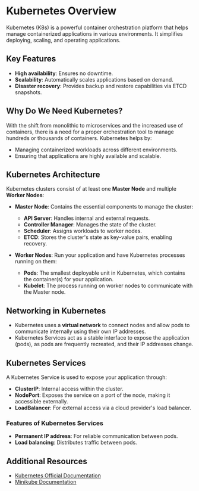 # Kubernetes Overview

Kubernetes (K8s) is a powerful container orchestration platform that helps manage containerized applications in various environments. It simplifies deploying, scaling, and operating applications.

## Key Features

- **High availability**: Ensures no downtime.
- **Scalability**: Automatically scales applications based on demand.
- **Disaster recovery**: Provides backup and restore capabilities via ETCD snapshots.

## Why Do We Need Kubernetes?

With the shift from monolithic to microservices and the increased use of containers, there is a need for a proper orchestration tool to manage hundreds or thousands of containers. Kubernetes helps by:

- Managing containerized workloads across different environments.
- Ensuring that applications are highly available and scalable.

## Kubernetes Architecture

Kubernetes clusters consist of at least one **Master Node** and multiple **Worker Nodes**:

- **Master Node**: Contains the essential components to manage the cluster:
  - **API Server**: Handles internal and external requests.
  - **Controller Manager**: Manages the state of the cluster.
  - **Scheduler**: Assigns workloads to worker nodes.
  - **ETCD**: Stores the cluster's state as key-value pairs, enabling recovery.

- **Worker Nodes**: Run your application and have Kubernetes processes running on them:
  - **Pods**: The smallest deployable unit in Kubernetes, which contains the container(s) for your application.
  - **Kubelet**: The process running on worker nodes to communicate with the Master node.

## Networking in Kubernetes

- Kubernetes uses a **virtual network** to connect nodes and allow pods to communicate internally using their own IP addresses.
- Kubernetes Services act as a stable interface to expose the application (pods), as pods are frequently recreated, and their IP addresses change.

## Kubernetes Services

A Kubernetes Service is used to expose your application through:

- **ClusterIP**: Internal access within the cluster.
- **NodePort**: Exposes the service on a port of the node, making it accessible externally.
- **LoadBalancer**: For external access via a cloud provider's load balancer.

### Features of Kubernetes Services

- **Permanent IP address**: For reliable communication between pods.
- **Load balancing**: Distributes traffic between pods.

## Additional Resources

- [Kubernetes Official Documentation](https://kubernetes.io/docs/)
- [Minikube Documentation](https://minikube.sigs.k8s.io/docs/)